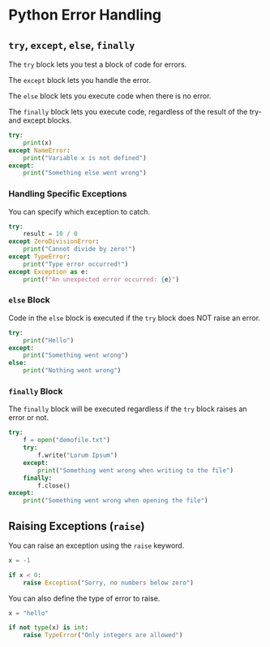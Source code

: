 # Python Error Handling

## `try`, `except`, `else`, `finally`

The `try` block lets you test a block of code for errors.

The `except` block lets you handle the error.

The `else` block lets you execute code when there is no error.

The `finally` block lets you execute code, regardless of the result of the try- and except blocks.

```python
try:
    print(x)
except NameError:
    print("Variable x is not defined")
except:
    print("Something else went wrong")
```

### Handling Specific Exceptions

You can specify which exception to catch.

```python
try:
    result = 10 / 0
except ZeroDivisionError:
    print("Cannot divide by zero!")
except TypeError:
    print("Type error occurred!")
except Exception as e:
    print(f"An unexpected error occurred: {e}")
```

### `else` Block

Code in the `else` block is executed if the `try` block does NOT raise an error.

```python
try:
    print("Hello")
except:
    print("Something went wrong")
else:
    print("Nothing went wrong")
```

### `finally` Block

The `finally` block will be executed regardless if the `try` block raises an error or not.

```python
try:
    f = open("demofile.txt")
    try:
        f.write("Lorum Ipsum")
    except:
        print("Something went wrong when writing to the file")
    finally:
        f.close()
except:
    print("Something went wrong when opening the file")
```

## Raising Exceptions (`raise`)

You can raise an exception using the `raise` keyword.

```python
x = -1

if x < 0:
    raise Exception("Sorry, no numbers below zero")
```

You can also define the type of error to raise.

```python
x = "hello"

if not type(x) is int:
    raise TypeError("Only integers are allowed")
```
